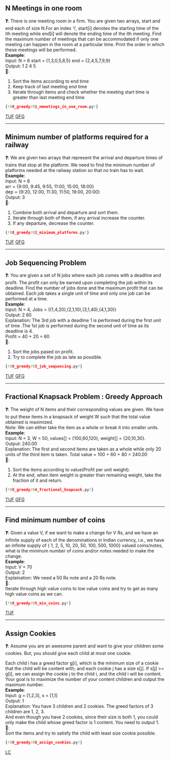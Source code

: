 ## N Meetings in one room

**❓**:  There is one meeting room in a firm. You are given two arrays, start and end each of size N.For an index ‘i’, start[i] denotes the starting time of the ith meeting while end[i]  will denote the ending time of the ith meeting. Find the maximum number of meetings that can be accommodated if only one meeting can happen in the room at a  particular time. Print the order in which these meetings will be performed.<br>
**Example**:  
Input:  N = 6  start = {1,3,0,5,8,5}  end = {2,4,5,7,9,9}  
Output: 1 2 4 5<br>
**🧠**:<br>
1. Sort the items according to end time  
2. Keep track of last meeting end time<br>
2. Iterate through items and check whether the meeting start time is greater than last meeting end time<br>

```py
{!08_greedy/01_nmeetings_in_one_room.py!}
```

[TUF](https://takeuforward.org/data-structure/n-meetings-in-one-room/) [GFG](https://www.geeksforgeeks.org/problems/n-meetings-in-one-room-1587115620/1)<br>


---

## Minimum number of platforms required for a railway

**❓**: We are given two arrays that represent the arrival and departure times of trains that stop at the platform. We need to find the minimum number of platforms needed at the railway station so that no train has to wait.  
**Example**:  
Input:  N = 6  
arr = {9:00, 9:45, 9:55, 11:00, 15:00, 18:00}  
dep = {9:20, 12:00, 11:30, 11:50, 19:00, 20:00}  
Output: 3  
**🧠**:  
1. Combine both arrival and departure and sort them.  
2. Iterate through both of them, if any arrival increase the counter.  
3. If any departure, decrease the counter.  

```py
{!08_greedy/02_minimum_platforms.py!}
```

[TUF](https://takeuforward.org/data-structure/minimum-number-of-platforms-required-for-a-railway/) [GFG](https://www.geeksforgeeks.org/problems/minimum-platforms-1587115620/1)<br>

---

## Job Sequencing Problem

**❓**: You are given a set of N jobs where each job comes with a deadline and profit. The profit can only be earned upon completing the job within its deadline. Find the number of jobs done and the maximum profit that can be obtained. Each job takes a single unit of time and only one job can be performed at a time.  
**Example**:  
Input:  N = 4, Jobs = {(1,4,20),(2,1,10),(3,1,40),(4,1,30)}   
Output: 2 60  
Explanation: The 3rd job with a deadline 1 is performed during the first unit of time .The 1st job is performed during the second unit of time as its deadline is 4.  
Profit = 40 + 20 = 60  
**🧠**:  
1. Sort the jobs pased on profit.  
2. Try to complete the job as late as possible.

```py
{!08_greedy/03_job_sequencing.py!}
```

[TUF](https://takeuforward.org/data-structure/job-sequencing-problem/) [GFG](https://www.geeksforgeeks.org/problems/job-sequencing-problem-1587115620/1)<br>

---

## Fractional Knapsack Problem : Greedy Approach

**❓**: The weight of N items and their corresponding values are given. We have to put these items in a knapsack of weight W such that the total value obtained is maximized.  
Note: We can either take the item as a whole or break it into smaller units.    
**Example**:  
Input:  N = 3, W = 50, values[] = {100,60,120}, weight[] = {20,10,30}.  
Output: 240.00  
Explanation: The first and second items  are taken as a whole  while only 20 units of the third item is taken. Total value = 100 + 60 + 80 = 240.00  
**🧠**:  
1. Sort the items according to value(Profit per unit weight).  
2. At the end, when item weight is greater than remaining weight, take the fraction of it and return.  

```py
{!08_greedy/04_fractional_knapsack.py!}
```

[TUF](https://takeuforward.org/data-structure/fractional-knapsack-problem-greedy-approach/) [GFG](https://www.geeksforgeeks.org/problems/fractional-knapsack-1587115620/1)<br>

---

## Find minimum number of coins

**❓**: Given a value V, if we want to make a change for V Rs, and we have an infinite supply of each of the denominations in Indian currency, i.e., we have an infinite supply of { 1, 2, 5, 10, 20, 50, 100, 500, 1000} valued coins/notes, what is the minimum number of coins and/or notes needed to make the change.     
**Example**:  
Input: V = 70  
Output: 2  
Explaination: We need a 50 Rs note and a 20 Rs note.  
**🧠**:  
Iterate through high value coins to low value coins and try to get as many high value coins as we can.    

```py
{!08_greedy/05_min_coins.py!}
```

[TUF](https://takeuforward.org/data-structure/find-minimum-number-of-coins/)<br>

---

## Assign Cookies

**❓**: Assume you are an awesome parent and want to give your children some cookies. But, you should give each child at most one cookie.  

Each child i has a greed factor g[i], which is the minimum size of a cookie that the child will be content with; and each cookie j has a size s[j]. If s[j] >= g[i], we can assign the cookie j to the child i, and the child i will be content. Your goal is to maximize the number of your content children and output the maximum number.     
**Example**:  
Input: g = [1,2,3], s = [1,1]  
Output: 1  
Explanation: You have 3 children and 2 cookies. The greed factors of 3 children are 1, 2, 3.   
And even though you have 2 cookies, since their size is both 1, you could only make the child whose greed factor is 1 content.
You need to output 1.   
**🧠**:  
Sort the items and try to satisfy the child with least size cookie possible.

```py
{!08_greedy/06_assign_cookies.py!}
```

[LC](https://leetcode.com/problems/assign-cookies/)<br>